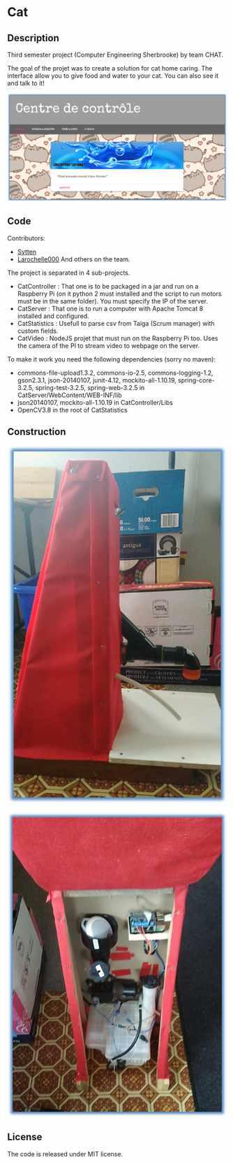 # Cat

## Description
Third semester project (Computer Engineering Sherbrooke) by team CHAT.

The goal of the projet was to create a solution for cat home caring. 
The interface allow you to give food and water to your cat.
You can also see it and talk to it!

![Control Center Image](/ControlCenter.png "Control Center")

## Code
Contributors:
- [Sytten](https://github.com/Sytten)
- [Larochelle000](https://github.com/Larochelle000)
And others on the team.

The project is separated in 4 sub-projects.
- CatController : That one is to be packaged in a jar and run on a Raspberry Pi (on it python 2 must installed and the script to run motors must be in the same folder). You must specify the IP of the server.
- CatServer : That one is to run a computer with Apache Tomcat 8 installed and configured.
- CatStatistics : Usefull to parse csv from Taiga (Scrum manager) with custom fields.
- CatVideo : NodeJS projet that must run on the Raspberry Pi too. Uses the camera of the PI to stream video to webpage on the server.

To make it work you need the following dependencies (sorry no maven):
- commons-file-upload1.3.2, commons-io-2.5, commons-logging-1.2, gson2.3.1, json-20140107, junit-4.12, mockito-all-1.10.19, spring-core-3.2.5, spring-test-3.2.5, spring-web-3.2.5 in CatServer/WebContent/WEB-INF/lib
- json20140107, mockito-all-1.10.19 in CatController/Libs
- OpenCV3.8 in the root of CatStatistics

## Construction
![Construction Side](/Construction1.png "Construction Side")

![Construction Behind](/Construction2.png "Construction Behind")

## License
The code is released under MIT license.
